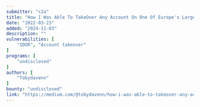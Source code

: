 ```yaml
---
submitter: "c2a"
title: "How I Was Able To TakeOver Any Account On One Of Europe's Largest Media Companies"
date: "2022-03-23"
added: "2024-11-03"
description: ""
vulnerabilities: [
    "IDOR", "Account takeover"
]
programs: [
    "undisclosed"
]
authors: [
    "Tobydavenn"
]
bounty: "undisclosed"
link: "https://medium.com/@tobydavenn/how-i-was-able-to-takeover-any-account-on-one-of-europes-largest-media-companies-e8d25e59c08"
---
```




